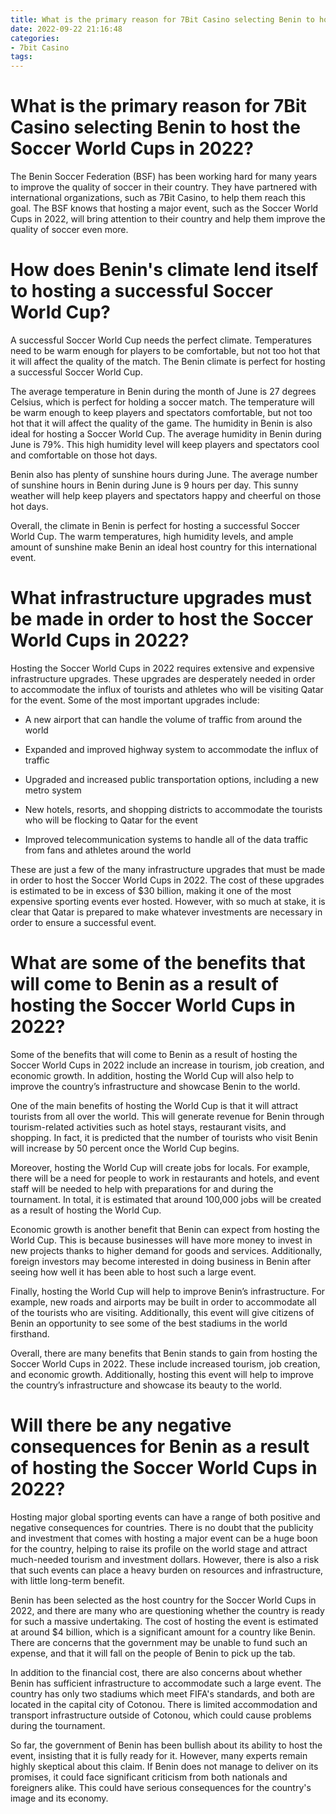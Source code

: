 ```yaml
---
title: What is the primary reason for 7Bit Casino selecting Benin to host the Soccer World Cups in 2022 
date: 2022-09-22 21:16:48
categories:
- 7bit Casino
tags:
---
```



#  What is the primary reason for 7Bit Casino selecting Benin to host the Soccer World Cups in 2022? 

The Benin Soccer Federation (BSF) has been working hard for many years to improve the quality of soccer in their country. They have partnered with international organizations, such as 7Bit Casino, to help them reach this goal. The BSF knows that hosting a major event, such as the Soccer World Cups in 2022, will bring attention to their country and help them improve the quality of soccer even more.

#  How does Benin's climate lend itself to hosting a successful Soccer World Cup? 

A successful Soccer World Cup needs the perfect climate. Temperatures need to be warm enough for players to be comfortable, but not too hot that it will affect the quality of the match. The Benin climate is perfect for hosting a successful Soccer World Cup.

The average temperature in Benin during the month of June is 27 degrees Celsius, which is perfect for holding a soccer match. The temperature will be warm enough to keep players and spectators comfortable, but not too hot that it will affect the quality of the game. The humidity in Benin is also ideal for hosting a Soccer World Cup. The average humidity in Benin during June is 79%. This high humidity level will keep players and spectators cool and comfortable on those hot days.

Benin also has plenty of sunshine hours during June. The average number of sunshine hours in Benin during June is 9 hours per day. This sunny weather will help keep players and spectators happy and cheerful on those hot days.

Overall, the climate in Benin is perfect for hosting a successful Soccer World Cup. The warm temperatures, high humidity levels, and ample amount of sunshine make Benin an ideal host country for this international event.

#  What infrastructure upgrades must be made in order to host the Soccer World Cups in 2022? 

Hosting the Soccer World Cups in 2022 requires extensive and expensive infrastructure upgrades. These upgrades are desperately needed in order to accommodate the influx of tourists and athletes who will be visiting Qatar for the event. Some of the most important upgrades include:

* A new airport that can handle the volume of traffic from around the world

* Expanded and improved highway system to accommodate the influx of traffic

* Upgraded and increased public transportation options, including a new metro system

* New hotels, resorts, and shopping districts to accommodate the tourists who will be flocking to Qatar for the event

* Improved telecommunication systems to handle all of the data traffic from fans and athletes around the world 

These are just a few of the many infrastructure upgrades that must be made in order to host the Soccer World Cups in 2022. The cost of these upgrades is estimated to be in excess of $30 billion, making it one of the most expensive sporting events ever hosted. However, with so much at stake, it is clear that Qatar is prepared to make whatever investments are necessary in order to ensure a successful event.

#  What are some of the benefits that will come to Benin as a result of hosting the Soccer World Cups in 2022? 

Some of the benefits that will come to Benin as a result of hosting the Soccer World Cups in 2022 include an increase in tourism, job creation, and economic growth. In addition, hosting the World Cup will also help to improve the country’s infrastructure and showcase Benin to the world. 

One of the main benefits of hosting the World Cup is that it will attract tourists from all over the world. This will generate revenue for Benin through tourism-related activities such as hotel stays, restaurant visits, and shopping. In fact, it is predicted that the number of tourists who visit Benin will increase by 50 percent once the World Cup begins. 

Moreover, hosting the World Cup will create jobs for locals. For example, there will be a need for people to work in restaurants and hotels, and event staff will be needed to help with preparations for and during the tournament. In total, it is estimated that around 100,000 jobs will be created as a result of hosting the World Cup. 

Economic growth is another benefit that Benin can expect from hosting the World Cup. This is because businesses will have more money to invest in new projects thanks to higher demand for goods and services. Additionally, foreign investors may become interested in doing business in Benin after seeing how well it has been able to host such a large event. 

Finally, hosting the World Cup will help to improve Benin’s infrastructure. For example, new roads and airports may be built in order to accommodate all of the tourists who are visiting. Additionally, this event will give citizens of Benin an opportunity to see some of the best stadiums in the world firsthand. 

Overall, there are many benefits that Benin stands to gain from hosting the Soccer World Cups in 2022. These include increased tourism, job creation, and economic growth. Additionally, hosting this event will help to improve the country’s infrastructure and showcase its beauty to the world.

#  Will there be any negative consequences for Benin as a result of hosting the Soccer World Cups in 2022?

Hosting major global sporting events can have a range of both positive and negative consequences for countries. There is no doubt that the publicity and investment that comes with hosting a major event can be a huge boon for the country, helping to raise its profile on the world stage and attract much-needed tourism and investment dollars. However, there is also a risk that such events can place a heavy burden on resources and infrastructure, with little long-term benefit.

Benin has been selected as the host country for the Soccer World Cups in 2022, and there are many who are questioning whether the country is ready for such a massive undertaking. The cost of hosting the event is estimated at around $4 billion, which is a significant amount for a country like Benin. There are concerns that the government may be unable to fund such an expense, and that it will fall on the people of Benin to pick up the tab.

In addition to the financial cost, there are also concerns about whether Benin has sufficient infrastructure to accommodate such a large event. The country has only two stadiums which meet FIFA's standards, and both are located in the capital city of Cotonou. There is limited accommodation and transport infrastructure outside of Cotonou, which could cause problems during the tournament.

So far, the government of Benin has been bullish about its ability to host the event, insisting that it is fully ready for it. However, many experts remain highly skeptical about this claim. If Benin does not manage to deliver on its promises, it could face significant criticism from both nationals and foreigners alike. This could have serious consequences for the country's image and its economy.